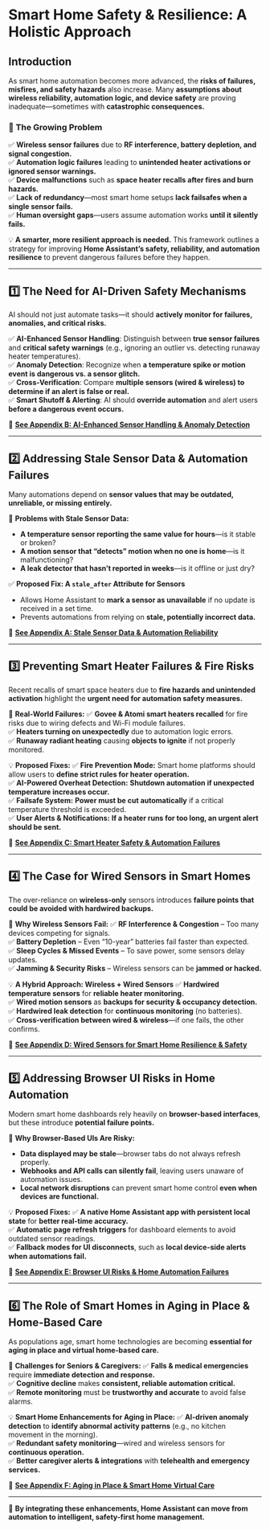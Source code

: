 # **Smart Home Safety & Resilience: A Holistic Approach**

## **Introduction**
As smart home automation becomes more advanced, the **risks of failures, misfires, and safety hazards** also increase. Many **assumptions about wireless reliability, automation logic, and device safety** are proving inadequate—sometimes with **catastrophic consequences.**

### **🚨 The Growing Problem**
✅ **Wireless sensor failures** due to **RF interference, battery depletion, and signal congestion.**  
✅ **Automation logic failures** leading to **unintended heater activations or ignored sensor warnings.**  
✅ **Device malfunctions** such as **space heater recalls after fires and burn hazards.**  
✅ **Lack of redundancy**—most smart home setups **lack failsafes when a single sensor fails.**  
✅ **Human oversight gaps**—users assume automation works **until it silently fails.**  

💡 **A smarter, more resilient approach is needed.** This framework outlines a strategy for improving **Home Assistant’s safety, reliability, and automation resilience** to prevent dangerous failures before they happen.

---

## **1️⃣ The Need for AI-Driven Safety Mechanisms**
AI should not just automate tasks—it should **actively monitor for failures, anomalies, and critical risks.**

✅ **AI-Enhanced Sensor Handling**: Distinguish between **true sensor failures** and **critical safety warnings** (e.g., ignoring an outlier vs. detecting runaway heater temperatures).  
✅ **Anomaly Detection**: Recognize when **a temperature spike or motion event is dangerous vs. a sensor glitch.**  
✅ **Cross-Verification**: Compare **multiple sensors (wired & wireless) to determine if an alert is false or real.**  
✅ **Smart Shutoff & Alerting**: AI should **override automation** and alert users **before a dangerous event occurs.**

🔹 **[See Appendix B: AI-Enhanced Sensor Handling & Anomaly Detection](ai-enhanced-sensor-handling.md)**

---

## **2️⃣ Addressing Stale Sensor Data & Automation Failures**
Many automations depend on **sensor values that may be outdated, unreliable, or missing entirely.**

🚨 **Problems with Stale Sensor Data:**
- **A temperature sensor reporting the same value for hours**—is it stable or broken?
- **A motion sensor that “detects” motion when no one is home**—is it malfunctioning?
- **A leak detector that hasn’t reported in weeks**—is it offline or just dry?

✅ **Proposed Fix: A `stale_after` Attribute for Sensors**
- Allows Home Assistant to **mark a sensor as unavailable** if no update is received in a set time.
- Prevents automations from relying on **stale, potentially incorrect data.**

🔹 **[See Appendix A: Stale Sensor Data & Automation Reliability](stale-sensor-data.md)**

---

## **3️⃣ Preventing Smart Heater Failures & Fire Risks**
Recent recalls of smart space heaters due to **fire hazards and unintended activation** highlight the **urgent need for automation safety measures.**

🚨 **Real-World Failures:**
✅ **Govee & Atomi smart heaters recalled** for fire risks due to wiring defects and Wi-Fi module failures.  
✅ **Heaters turning on unexpectedly** due to automation logic errors.  
✅ **Runaway radiant heating** causing **objects to ignite** if not properly monitored.  

💡 **Proposed Fixes:**
✅ **Fire Prevention Mode:** Smart home platforms should allow users to **define strict rules for heater operation.**  
✅ **AI-Powered Overheat Detection:** **Shutdown automation if unexpected temperature increases occur.**  
✅ **Failsafe System:** **Power must be cut automatically** if a critical temperature threshold is exceeded.  
✅ **User Alerts & Notifications:** **If a heater runs for too long, an urgent alert should be sent.**

🔹 **[See Appendix C: Smart Heater Safety & Automation Failures](smart-heater-safety.md)**

---

## **4️⃣ The Case for Wired Sensors in Smart Homes**
The over-reliance on **wireless-only** sensors introduces **failure points that could be avoided with hardwired backups.**

🚨 **Why Wireless Sensors Fail:**
✅ **RF Interference & Congestion** – Too many devices competing for signals.  
✅ **Battery Depletion** – Even “10-year” batteries fail faster than expected.  
✅ **Sleep Cycles & Missed Events** – To save power, some sensors delay updates.  
✅ **Jamming & Security Risks** – Wireless sensors can be **jammed or hacked.**  

💡 **A Hybrid Approach: Wireless + Wired Sensors**
✅ **Hardwired temperature sensors** for **reliable heater monitoring.**  
✅ **Wired motion sensors** as **backups for security & occupancy detection.**  
✅ **Hardwired leak detection** for **continuous monitoring** (no batteries).  
✅ **Cross-verification between wired & wireless**—if one fails, the other confirms.  

🔹 **[See Appendix D: Wired Sensors for Smart Home Resilience & Safety](wired-sensor-resilience.md)**

---

## **5️⃣ Addressing Browser UI Risks in Home Automation**
Modern smart home dashboards rely heavily on **browser-based interfaces**, but these introduce **potential failure points.**

🚨 **Why Browser-Based UIs Are Risky:**
- **Data displayed may be stale**—browser tabs do not always refresh properly.
- **Webhooks and API calls can silently fail**, leaving users unaware of automation issues.
- **Local network disruptions** can prevent smart home control **even when devices are functional.**

💡 **Proposed Fixes:**
✅ **A native Home Assistant app with persistent local state** for **better real-time accuracy.**  
✅ **Automatic page refresh triggers** for dashboard elements to avoid outdated sensor readings.  
✅ **Fallback modes for UI disconnects**, such as **local device-side alerts when automations fail.**  

🔹 **[See Appendix E: Browser UI Risks & Home Automation Failures](browser-ui-risks.md)**

---

## **6️⃣ The Role of Smart Homes in Aging in Place & Home-Based Care**
As populations age, smart home technologies are becoming **essential for aging in place and virtual home-based care.**

🚨 **Challenges for Seniors & Caregivers:**
✅ **Falls & medical emergencies** require **immediate detection and response.**  
✅ **Cognitive decline** makes **consistent, reliable automation critical.**  
✅ **Remote monitoring** must be **trustworthy and accurate** to avoid false alarms.  

💡 **Smart Home Enhancements for Aging in Place:**
✅ **AI-driven anomaly detection** to **identify abnormal activity patterns** (e.g., no kitchen movement in the morning).  
✅ **Redundant safety monitoring**—wired and wireless sensors for **continuous operation.**  
✅ **Better caregiver alerts & integrations** with **telehealth and emergency services.**  

🔹 **[See Appendix F: Aging in Place & Smart Home Virtual Care](aging-in-place.md)**

---

🚀 **By integrating these enhancements, Home Assistant can move from automation to intelligent, safety-first home management.**
